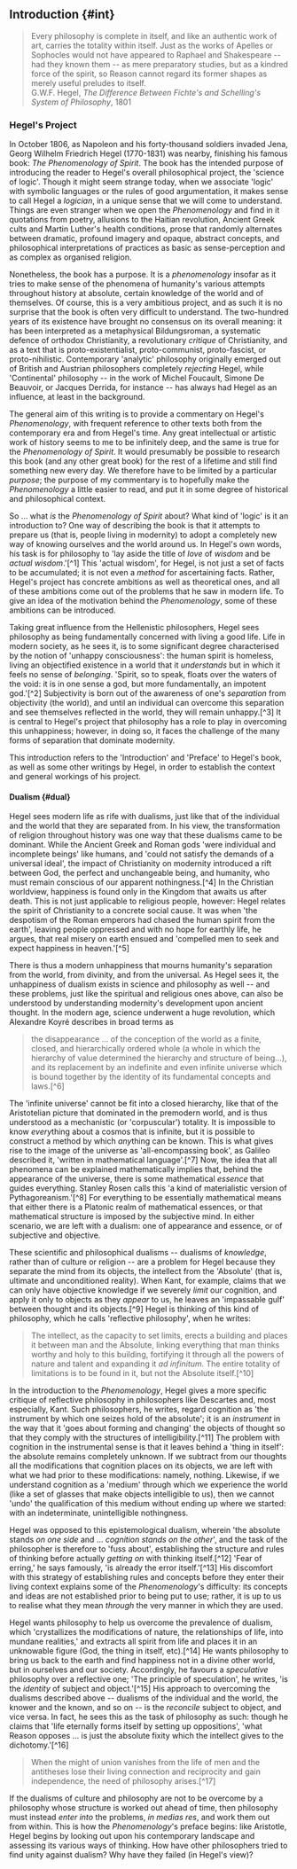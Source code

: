 ## Introduction {#int}

<blockquote class="epigraph">Every philosophy is complete in itself, and like an
authentic work of art, carries the totality within itself. Just as the works of
Apelles or Sophocles would not have appeared to Raphael and Shakespeare -- had
they known them -- as mere preparatory studies, but as a kindred force of the
spirit, so Reason cannot regard its former shapes as merely useful preludes to
itself. <footer>G.W.F. Hegel, <em>The Difference Between Fichte's and
Schelling's System of Philosophy</em>, 1801</footer></blockquote>

### Hegel's Project

In October 1806, as Napoleon and his forty-thousand soldiers invaded Jena, Georg
Wilhelm Friedrich Hegel (1770-1831) was nearby, finishing his famous book: *The
Phenomenology of Spirit*. The book has the intended purpose of introducing the
reader to Hegel's overall philosophical project, the 'science of logic'. Though
it might seem strange today, when we associate 'logic' with symbolic languages
or the rules of good argumentation, it makes sense to call Hegel a *logician*,
in a unique sense that we will come to understand. Things are even stranger when
we open the *Phenomenology* and find in it quotations from poetry, allusions to
the Haitian revolution, Ancient Greek cults and Martin Luther's health
conditions, prose that randomly alternates between dramatic, profound imagery
and opaque, abstract concepts, and philosophical interpretations of practices as
basic as sense-perception and as complex as organised religion.

Nonetheless, the book has a purpose. It is a *phenomenology* insofar as it tries
to make sense of the phenomena of humanity's various attempts throughout history
at absolute, certain knowledge of the world and of themselves. Of course, this
is a very ambitious project, and as such it is no surprise that the book is
often very difficult to understand. The two-hundred years of its existence have
brought no consensus on its overall meaning: it has been interpreted as a
metaphysical Bildungsroman, a systematic defence of orthodox Christianity, a
revolutionary *critique* of Christianity, and as a text that is
proto-existentialist, proto-communist, proto-fascist, or proto-nihilistic.
Contemporary 'analytic' philosophy originally emerged out of British and
Austrian philosophers completely *rejecting* Hegel, while 'Continental'
philosophy -- in the work of Michel Foucault, Simone De Beauvoir, or Jacques
Derrida, for instance -- has always had Hegel as an influence, at least in the
background.

The general aim of this writing is to provide a commentary on Hegel's
*Phenomenology*, with frequent reference to other texts both from the
contemporary era and from Hegel's time. Any great intellectual or artistic work
of history seems to me to be infinitely deep, and the same is true for the
*Phenomenology of Spirit*. It would presumably be possible to research this book
(and any other great book) for the rest of a lifetime and still find something
new every day. We therefore have to be limited by a particular *purpose*; the
purpose of my commentary is to hopefully make the *Phenomenology* a little
easier to read, and put it in some degree of historical and philosophical
context.

So ... what *is* the *Phenomenology of Spirit* about? What kind of 'logic' is it
an introduction to? One way of describing the book is that it attempts to
prepare us (that is, people living in modernity) to adopt a completely new way
of knowing ourselves and the world around us. In Hegel's own words, his task is
for philosophy to 'lay aside the title of *love* of *wisdom* and be *actual
wisdom*.'[^1] This 'actual wisdom', for Hegel, is not just a set of facts to be
accumulated; it is not even a *method* for ascertaining facts. Rather, Hegel's
project has concrete ambitions as well as theoretical ones, and all of these
ambitions come out of the problems that he saw in modern life. To give an idea
of the motivation behind the *Phenomenology*, some of these ambitions can be
introduced.

Taking great influence from the Hellenistic philosophers, Hegel sees philosophy
as being fundamentally concerned with living a good life. Life in modern
society, as he sees it, is to some significant degree characterised by the
notion of 'unhappy consciousness': the human spirit is homeless, living an
objectified existence in a world that it *understands* but in which it feels no
sense of *belonging*. 'Spirit, so to speak, floats over the waters of the void:
it is in one sense a god, but more fundamentally, an impotent god.'[^2]
Subjectivity is born out of the awareness of one's *separation* from objectivity
(the world), and until an individual can overcome this separation and see
themselves reflected in the world, they will remain unhappy.[^3] It is central
to Hegel's project that philosophy has a role to play in overcoming this
unhappiness; however, in doing so, it faces the challenge of the many forms of
separation that dominate modernity.

This introduction refers to the 'Introduction' and 'Preface' to Hegel's book, as
well as some other writings by Hegel, in order to establish the context and
general workings of his project.

#### Dualism {#dual}

Hegel sees modern life as rife with dualisms, just like that of the individual
and the world that they are separated from. In his view, the transformation of
religion throughout history was one way that these dualisms came to be dominant.
While the Ancient Greek and Roman gods 'were individual and incomplete beings'
like humans, and 'could not satisfy the demands of a universal ideal', the
impact of Christianity on modernity introduced a rift between God, the perfect
and unchangeable being, and humanity, who must remain conscious of our apparent
nothingness.[^4] In the Christian worldview, happiness is found only in the
Kingdom that awaits us after death. This is not just applicable to religious
people, however: Hegel relates the spirit of Christianity to a concrete social
cause. It was when 'the despotism of the Roman emperors had chased the human
spirit from the earth', leaving people oppressed and with no hope for earthly
life, he argues, that real misery on earth ensued and 'compelled men to seek and
expect happiness in heaven.'[^5]

There is thus a modern unhappiness that mourns humanity's separation from the
world, from divinity, and from the universal. As Hegel sees it, the unhappiness
of dualism exists in science and philosophy as well -- and these problems, just
like the spiritual and religious ones above, can also be understood by
understanding modernity's development upon ancient thought. In the modern age,
science underwent a huge revolution, which Alexandre Koyré describes in broad
terms as

> the disappearance ... of the conception of the world as a finite, closed, and
> hierarchically ordered whole (a whole in which the hierarchy of value
> determined the hierarchy and structure of being...), and its replacement by an
> indefinite and even infinite universe which is bound together by the identity
> of its fundamental concepts and laws.[^6]

The 'infinite universe' cannot be fit into a closed hierarchy, like that of the
Aristotelian picture that dominated in the premodern world, and is thus
understood as a mechanistic (or 'corpuscular') totality. It is impossible to
know *every*thing about a cosmos that is infinite, but it is possible to
construct a method by which *any*thing can be known. This is what gives rise to
the image of the universe as 'all-encompassing book', as Galileo described it,
'written in mathematical language'.[^7] Now, the idea that all phenomena can be
explained mathematically implies that, behind the appearance of the universe,
there is some mathematical *essence* that guides everything. Stanley Rosen calls
this 'a kind of materialistic version of Pythagoreanism.'[^8] For everything to
be essentially mathematical means that either there is a Platonic realm of
mathematical essences, or that mathematical structure is imposed by the
subjective mind. In either scenario, we are left with a dualism: one of
appearance and essence, or of subjective and objective.

These scientific and philosophical dualisms -- dualisms of *knowledge*, rather
than of culture or religion -- are a problem for Hegel because they separate the
mind from its objects, the intellect from the 'Absolute' (that is, ultimate and
unconditioned reality). When Kant, for example, claims that we can only have
objective knowledge if we severely *limit* our cognition, and apply it only to
objects as they *appear* to us, he leaves an 'impassable gulf' between thought
and its objects.[^9] Hegel is thinking of this kind of philosophy, which he
calls 'reflective philosophy', when he writes:

> The intellect, as the capacity to set limits, erects a building and places it
> between man and the Absolute, linking everything that man thinks worthy and
> holy to this building, fortifying it through all the powers of nature and
> talent and expanding it *ad infinitum*. The entire totality of limitations is
> to be found in it, but not the Absolute itself.[^10]

In the introduction to the *Phenomenology*, Hegel gives a more specific critique
of reflective philosophy in philosophers like Descartes and, most especially,
Kant. Such philosophers, he writes, regard cognition as 'the instrument by which
one seizes hold of the absolute'; it is an *instrument* in the way that it 'goes
about forming and changing' the objects of thought so that they comply with the
structures of intelligibility.[^11] The problem with cognition in the
instrumental sense is that it leaves behind a 'thing in itself': the absolute
remains completely unknown. If we subtract from our thoughts all the
modifications that cognition places on its objects, we are left with what we had
prior to these modifications: namely, nothing. Likewise, if we understand
cognition as a 'medium' through which we experience the world (like a set of
glasses that make objects intelligible to us), then we cannot 'undo' the
qualification of this medium without ending up where we started: with an
indeterminate, unintelligible nothingness.

Hegel was opposed to this epistemological dualism, wherein 'the absolute stands
*on one side* and ... *cognition stands on the other*', and the task of the
philosopher is therefore to 'fuss about', establishing the structure and rules
of thinking before actually *getting on* with thinking itself.[^12] 'Fear of
erring,' he says famously, 'is already the error itself.'[^13] His
discomfort with this strategy of establishing rules and concepts before they
enter their living context explains some of the *Phenomenology*'s difficulty:
its concepts and ideas are not established prior to being put to use; rather, it
is up to us to realise what they mean *through* the very manner in which they
are used.

Hegel wants philosophy to help us overcome the prevalence of dualism, which
'crystallizes the modifications of nature, the relationships of life, into
mundane realities,' and extracts all spirit from life and places it in an
unknowable figure (God, the thing in itself, etc).[^14] He wants philosophy to
bring us back to the earth and find happiness not in a divine other world, but
in ourselves and our society. Accordingly, he favours a *speculative* philosophy
over a reflective one; 'The principle of speculation', he writes, 'is the
*identity* of subject and object.'[^15] His approach to overcoming the dualisms
described above -- dualisms of the individual and the world, the knower and the
known, and so on -- is the *reconcile* subject to object, and vice versa. In
fact, he sees this as the task of philosophy as such: though he claims that
'life eternally forms itself by setting up oppositions', 'what Reason opposes
... is just the absolute fixity which the intellect gives to the
dichotomy.'[^16]

> When the might of union vanishes from the life of men and the antitheses lose
> their living connection and reciprocity and gain independence, the need of
> philosophy arises.[^17]

If the dualisms of culture and philosophy are not to be overcome by a philosophy
whose structure is worked out ahead of time, then philosophy must instead *enter
into* the problems, *in medias res*, and work them out from within. This is how
the *Phenomenology*'s preface begins: like Aristotle, Hegel begins by looking
out upon his contemporary landscape and assessing its various ways of thinking.
How have other philosophers tried to find unity against dualism? Why have they
failed (in Hegel's view)?
